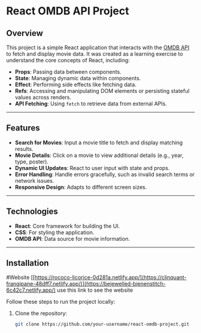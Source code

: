 # React OMDB API Project

## Overview

This project is a simple React application that interacts with the [OMDB API](https://www.omdbapi.com/) to fetch and display movie data. It was created as a learning exercise to understand the core concepts of React, including:

- **Props**: Passing data between components.
- **State**: Managing dynamic data within components.
- **Effect**: Performing side effects like fetching data.
- **Refs**: Accessing and manipulating DOM elements or persisting stateful values across renders.
- **API Fetching**: Using `fetch` to retrieve data from external APIs.

---

## Features

- **Search for Movies**: Input a movie title to fetch and display matching results.
- **Movie Details**: Click on a movie to view additional details (e.g., year, type, poster).
- **Dynamic UI Updates**: React to user input with state and props.
- **Error Handling**: Handle errors gracefully, such as invalid search terms or network issues.
- **Responsive Design**: Adapts to different screen sizes.

---

## Technologies

- **React**: Core framework for building the UI.
- **CSS**: For styling the application.
- **OMDB API**: Data source for movie information.

---

## Installation


#Website
[[https://rococo-licorice-0d281a.netlify.app/](https://clinquant-frangipane-48dff7.netlify.app/)](https://bejewelled-bienenstitch-6c42c7.netlify.app/)
use this link to see the website

Follow these steps to run the project locally:

1. Clone the repository:
   ```bash
   git clone https://github.com/your-username/react-omdb-project.git
   ```
